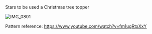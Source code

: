 Stars to be used a Christmas tree topper


![IMG_0801](https://github.com/queenofcorgis/Crochet/assets/92824518/c5302af4-bac2-44c5-b626-ddbdfc05fd5c)

Pattern reference: https://www.youtube.com/watch?v=fm1ugRtxXxY 
